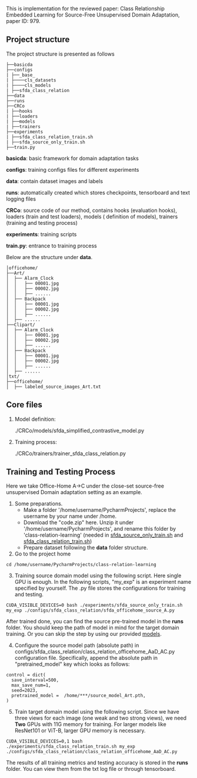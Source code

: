 This is implementation for the reviewed paper: Class Relationship Embedded Learning for Source-Free Unsupervised Domain
Adaptation, paper ID: 979.

## Project structure

The project structure is presented as follows

```
├──basicda  
├──configs
| ├──_base_
| ├────cls_datasets
| ├────cls_models
| ├──sfda_class_relation
├──data
├──runs
├──CRCo
| ├──hooks
| ├──loaders
| ├──models
| ├──trainers
├──experiments
| ├──sfda_class_relation_train.sh
| ├──sfda_source_only_train.sh
├──train.py
```

**basicda**: basic framework for domain adaptation tasks

**configs**: training configs files for different experiments

**data**: contain dataset images and labels

**runs**: automatically created which stores checkpoints, tensorboard and text logging files

**CRCo**: source code of our method, contains hooks (evaluation hooks), loaders (train and test loaders), models (
definition of models), trainers (training and testing process)

**experiments**: training scripts

**train.py**: entrance to training process

Below are the structure under **data**.

```
│officehome/
├──Art/
│  ├── Alarm_Clock
│  │   ├── 00001.jpg
│  │   ├── 00002.jpg
│  │   ├── ......
│  ├── Backpack
│  │   ├── 00001.jpg
│  │   ├── 00002.jpg
│  │   ├── ......
│  ├── ......
├──Clipart/
│  ├── Alarm_Clock
│  │   ├── 00001.jpg
│  │   ├── 00002.jpg
│  │   ├── ......
│  ├── Backpack
│  │   ├── 00001.jpg
│  │   ├── 00002.jpg
│  │   ├── ......
│  ├── ......
│txt/
├──officehome/
│  ├── labeled_source_images_Art.txt
```

## Core files

1. Model definition:

   ./CRCo/models/sfda_simplified_contrastive_model.py

2. Training process:

   ./CRCo/trainers/trainer_sfda_class_relation.py

##  

## Training and Testing Process
Here we take Office-Home A->C under the close-set source-free unsupervised Domain adaptation setting as an example.

1. Some preparations. 
   - Make a folder '/home/username/PycharmProjects', replace the username by your name under /home.
   - Download the "code.zip" here. Unzip it under '/home/username/PycharmProjects', and rename this folder by 'class-relation-learning' (needed in [sfda_source_only_train.sh](experiments%2Fsfda_source_only_train.sh) and [sfda_class_relation_train.sh](experiments%2Fsfda_class_relation_train.sh))
   - Prepare dataset following the **data** folder structure.
2. Go to the project home

```
cd /home/username/PycharmProjects/class-relation-learning
```

3. Training source domain model using the following script. Here single GPU is enough. In the following scripts,
   "my_exp" is an experiment name specified by yourself. The .py file stores the configurations for training and testing.  

```
CUDA_VISIBLE_DEVICES=0 bash ./experiments/sfda_source_only_train.sh my_exp ./configs/sfda_class_relation/sfda_officehome_source_A.py
```

After trained done, you can find the source pre-trained model in the **runs** folder. You should keep the path of model in mind for the target domain training. Or you can skip the step by using our provided [models](https://drive.google.com/drive/folders/1xNHfjZUCUKql3H26jaAuoNy7XYiS12Qv?usp=share_link).

4. Configure the source model path (absolute path) in configs/sfda_class_relation/class_relation_officehome_AaD_AC.py configuration file. Specifically, append the absolute path in "pretrained_model" key which looks as follows:   

```
control = dict(
  save_interval=500,
  max_save_num=1,
  seed=2023,
  pretrained_model =  /home/***/source_model_Art.pth,
)
```

5. Train target domain model using the following script. Since we have three views for each image (one weak and two strong views), we need **Two**
   GPUs with 11G memory for training. For larger models like ResNet101 or ViT-B, larger GPU memory is necessary.

```
CUDA_VISIBLE_DEVICES=0,1 bash ./experiments/sfda_class_relation_train.sh my_exp ./configs/sfda_class_relation/class_relation_officehome_AaD_AC.py
```

The results of all training metrics and testing accuracy is stored in the **runs** folder. You can view them from the
txt log file or through tensorboard.



